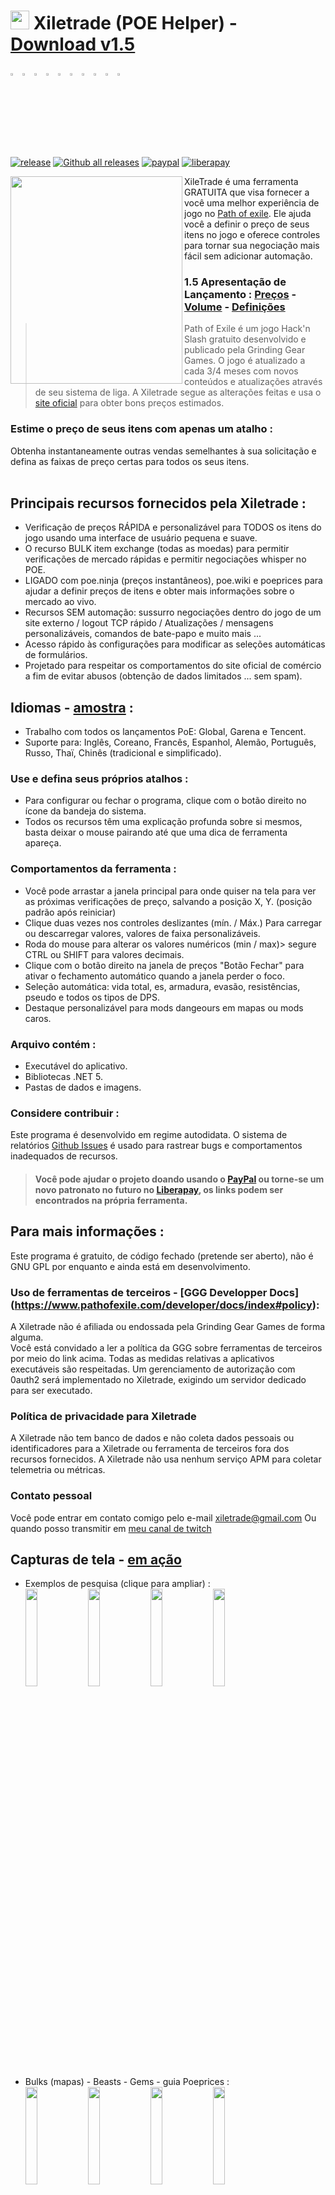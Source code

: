 # <img src="https://i.imgur.com/dhWQgtY.png" width="30" height="30"> Xiletrade (POE Helper) - [Download v1.5](https://github.com/maxensas/xiletrade/releases/download/1.5.0/Xiletrade_win-x64.rar)  

[<img width="3%" height="3%" src="https://user-images.githubusercontent.com/62154281/104107842-feae5080-52bf-11eb-8e8f-d8827f1f0334.png">](https://github.com/maxensas/xiletrade)
[<img width="3%" height="3%" src="https://user-images.githubusercontent.com/62154281/104107838-fd7d2380-52bf-11eb-8d47-f949fd7a3b58.png">](https://github.com/maxensas/xiletrade/blob/master/readme/README.kr.md)
[<img width="3%" height="3%" src="https://user-images.githubusercontent.com/62154281/104107835-fd7d2380-52bf-11eb-8e08-614b2610eca4.png">](https://github.com/maxensas/xiletrade/blob/master/readme/README.fr.md)
[<img width="3%" height="3%" src="https://user-images.githubusercontent.com/62154281/104107839-fe15ba00-52bf-11eb-807e-25088a595f33.png">](https://github.com/maxensas/xiletrade/blob/master/readme/README.es.md)
[<img width="3%" height="3%" src="https://user-images.githubusercontent.com/62154281/104107836-fd7d2380-52bf-11eb-8ba2-bcdc04dab8b9.png">](https://github.com/maxensas/xiletrade/blob/master/readme/README.de.md)
[<img width="3%" height="3%" src="https://user-images.githubusercontent.com/62154281/104107833-fce48d00-52bf-11eb-896a-c5671965cb51.png">](https://github.com/maxensas/xiletrade/blob/master/readme/README.pt.md)
[<img width="3%" height="3%" src="https://user-images.githubusercontent.com/62154281/104107837-fd7d2380-52bf-11eb-8df0-091c9d9cc05a.png">](https://github.com/maxensas/xiletrade/blob/master/readme/README.ru.md)
[<img width="3%" height="3%" src="https://user-images.githubusercontent.com/62154281/104107841-feae5080-52bf-11eb-8ca7-1f402cbf6e5e.png">](https://github.com/maxensas/xiletrade/blob/master/readme/README.th.md)
[<img width="3%" height="3%" src="https://user-images.githubusercontent.com/62154281/104107840-fe15ba00-52bf-11eb-939e-d98bba60877d.png">](https://github.com/maxensas/xiletrade/blob/master/readme/README.tw.md)
[<img width="3%" height="3%" src="https://user-images.githubusercontent.com/62154281/104107834-fce48d00-52bf-11eb-8902-02d5a6d457c8.png">](https://github.com/maxensas/xiletrade/blob/master/readme/README.cn.md)<br>  
[![release](https://img.shields.io/badge/Release-v1.5.0-brightgreen.svg)](https://github.com/maxensas/xiletrade/releases) 
[![Github all releases](https://img.shields.io/github/downloads/maxensas/xiletrade/total.svg)](https://GitHub.com/maxensas/xiletrade/releases/) [![paypal](https://img.shields.io/badge/Donate-Paypal-blue.svg)](https://www.paypal.com/donate/?token=9zX_z7wnneHW8GsUxn-T3fUiqqPeFHfRCD9dAS8O21_n4CR6sXyJN4XmyjWwroo2cBZM2G) [![liberapay](https://img.shields.io/liberapay/patrons/Xiletrade.svg?logo=liberapay)](https://liberapay.com/Xiletrade/donate)  

<img align="left" width="275" height="332" src="https://user-images.githubusercontent.com/62154281/120822158-69557680-c556-11eb-8a6a-d0fe16170654.png">

XileTrade é uma ferramenta GRATUITA que visa fornecer a você uma melhor experiência de jogo no [Path of exile](https://br.pathofexile.com/). Ele ajuda você a definir o preço de seus itens no jogo e oferece controles para tornar sua negociação mais fácil sem adicionar automação.
### 1.5 Apresentação de Lançamento : [Preços](https://youtu.be/4mP3uOsr8oc) - [Volume](https://youtu.be/6yuLZXTho-A) - [Definições](https://youtu.be/libdIjrNM-8 )<br>
> Path of Exile é um jogo Hack'n Slash gratuito desenvolvido e publicado pela Grinding Gear Games. O jogo é atualizado a cada 3/4 meses com novos conteúdos e atualizações através de seu sistema de liga.
> A Xiletrade segue as alterações feitas e usa o [site oficial](https://br.pathofexile.com/trade/search/) para obter bons preços estimados.<br>

### Estime o preço de seus itens com apenas um atalho :
Obtenha instantaneamente outras vendas semelhantes à sua solicitação e defina as faixas de preço certas para todos os seus itens.<br><br>  

## Principais recursos fornecidos pela Xiletrade :
* Verificação de preços RÁPIDA e personalizável para TODOS os itens do jogo usando uma interface de usuário pequena e suave.
* O recurso BULK item exchange (todas as moedas) para permitir verificações de mercado rápidas e permitir negociações whisper no POE.
* LIGADO com poe.ninja (preços instantâneos), poe.wiki e poeprices para ajudar a definir preços de itens e obter mais informações sobre o mercado ao vivo.
* Recursos SEM automação: sussurro negociações dentro do jogo de um site externo / logout TCP rápido / Atualizações / mensagens personalizáveis, comandos de bate-papo e muito mais ...
* Acesso rápido às configurações para modificar as seleções automáticas de formulários.
* Projetado para respeitar os comportamentos do site oficial de comércio a fim de evitar abusos (obtenção de dados limitados ... sem spam).

## Idiomas - [amostra](https://github.com/maxensas/xiletrade/blob/master/LANGUAGES.md) :
* Trabalho com todos os lançamentos PoE: Global, Garena e Tencent.
* Suporte para: Inglês, Coreano, Francês, Espanhol, Alemão, Português, Russo, Thaï, Chinês (tradicional e simplificado).

### Use e defina seus próprios atalhos :
* Para configurar ou fechar o programa, clique com o botão direito no ícone da bandeja do sistema.
* Todos os recursos têm uma explicação profunda sobre si mesmos, basta deixar o mouse pairando até que uma dica de ferramenta apareça.

### Comportamentos da ferramenta :
* Você pode arrastar a janela principal para onde quiser na tela para ver as próximas verificações de preço, salvando a posição X, Y. (posição padrão após reiniciar)
* Clique duas vezes nos controles deslizantes (mín. / Máx.) Para carregar ou descarregar valores, valores de faixa personalizáveis.
* Roda do mouse para alterar os valores numéricos (min / max)> segure CTRL ou SHIFT para valores decimais.
* Clique com o botão direito na janela de preços "Botão Fechar" para ativar o fechamento automático quando a janela perder o foco.
* Seleção automática: vida total, es, armadura, evasão, resistências, pseudo e todos os tipos de DPS.
* Destaque personalizável para mods dangeours em mapas ou mods caros.

### Arquivo contém :
* Executável do aplicativo.
* Bibliotecas .NET 5.
* Pastas de dados e imagens.

### Considere contribuir :
Este programa é desenvolvido em regime autodidata. O sistema de relatórios [Github Issues](https://github.com/maxensas/xiletrade/issues) é usado para rastrear bugs e comportamentos inadequados de recursos.
> #### Você pode ajudar o projeto doando usando o [PayPal](https://www.paypal.com/donate/?token=9zX_z7wnneHW8GsUxn-T3fUiqqPeFHfRCD9dAS8O21_n4CR6sXyJN4XmyronjWwroo2cBZM2G) ou torne-se um novo patronato no futuro no [Liberapay](https://liberapay.com/Xiletrade/), os links podem ser encontrados na própria ferramenta.

## Para mais informações :
Este programa é gratuito, de código fechado (pretende ser aberto), não é GNU GPL por enquanto e ainda está em desenvolvimento.

### Uso de ferramentas de terceiros - [GGG Developper Docs] (https://www.pathofexile.com/developer/docs/index#policy):
A Xiletrade não é afiliada ou endossada pela Grinding Gear Games de forma alguma. <br>
Você está convidado a ler a política da GGG sobre ferramentas de terceiros por meio do link acima. Todas as medidas relativas a aplicativos executáveis são respeitadas. Um gerenciamento de autorização com 0auth2 será implementado no Xiletrade, exigindo um servidor dedicado para ser executado. <br> 

### Política de privacidade para Xiletrade
A Xiletrade não tem banco de dados e não coleta dados pessoais ou identificadores para a Xiletrade ou ferramenta de terceiros fora dos recursos fornecidos.
A Xiletrade não usa nenhum serviço APM para coletar telemetria ou métricas.

### Contato pessoal
Você pode entrar em contato comigo pelo e-mail xiletrade@gmail.com
Ou quando posso transmitir em [meu canal de twitch](https://www.twitch.tv/maxensas/)

## Capturas de tela - [em ação](https://github.com/maxensas/xiletrade/blob/master/SCREENSHOTS.md)
* Exemplos de pesquisa (clique para ampliar) :  
<img src="https://user-images.githubusercontent.com/62154281/104071582-bfbdc380-5209-11eb-8702-e0488e2deb29.png" width="20%" height="20%"> <img src="https://user-images.githubusercontent.com/62154281/104071669-e8de5400-5209-11eb-8b78-b11148e33ce1.png" width="20%" height="20%"> <img src="https://user-images.githubusercontent.com/62154281/104071722-06132280-520a-11eb-94cf-6dc8a7fc357f.png" width="20%" height="20%"> <img src="https://user-images.githubusercontent.com/62154281/104071773-22af5a80-520a-11eb-8f64-2d44d4267db0.png" width="20%" height="20%">
* Bulks (mapas) - Beasts - Gems - guia Poeprices :  
<img src="https://user-images.githubusercontent.com/62154281/104072417-79696400-520b-11eb-884b-4c2ab9687aa1.png" width="20%" height="20%"> <img src="https://user-images.githubusercontent.com/62154281/104072476-9b62e680-520b-11eb-834b-e8ca43e32f3c.png" width="20%" height="20%" align="top"> <img src="https://user-images.githubusercontent.com/62154281/104072512-addd2000-520b-11eb-878c-a9022ab55f26.png" width="20%" height="20%" align="top"> <img src="https://user-images.githubusercontent.com/62154281/104073427-f39ae800-520d-11eb-9266-24a44f6e9708.png" width="20%" height="20%" align="top">
* Configurações Xiletrade :  
<img src="https://user-images.githubusercontent.com/62154281/104072131-d6b0e580-520a-11eb-97fe-6b917e9d5bb6.png" width="20%" height="20%"> <img src="https://user-images.githubusercontent.com/62154281/104072169-f7793b00-520a-11eb-8417-02b2d4185463.png" width="20%" height="20%"> <img src="https://user-images.githubusercontent.com/62154281/104072213-0e1f9200-520b-11eb-8c13-bab34c9a807a.png" width="20%" height="20%"> 
* Bandeja do sistema :  
     <img src="https://user-images.githubusercontent.com/62154281/104071973-7c178980-520a-11eb-8669-0527c3925b9e.png" width="30%" height="30%">
